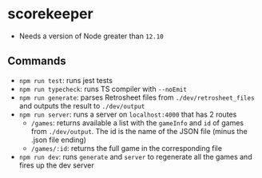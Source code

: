 # scorekeeper

- Needs a version of Node greater than `12.10`

## Commands

- `npm run test`: runs jest tests
- `npm run typecheck`: runs TS compiler with `--noEmit`
- `npm run generate`: parses Retrosheet files from `./dev/retrosheet_files` and outputs the result to `./dev/output`
- `npm run server`: runs a server on `localhost:4000` that has 2 routes
  - `/games`: returns available a list with the `gameInfo` and `id` of games from `./dev/output`. The id is the name of the JSON file (minus the .json file ending)
  - `/games/:id`: returns the full game in the corresponding file
- `npm run dev`: runs `generate` and `server` to regenerate all the games and fires up the dev server
